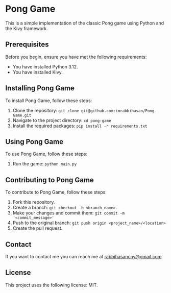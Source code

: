 # Pong Game

This is a simple implementation of the classic Pong game using Python and the Kivy framework.

## Prerequisites

Before you begin, ensure you have met the following requirements:

* You have installed Python 3.12.
* You have installed Kivy.

## Installing Pong Game

To install Pong Game, follow these steps:

1. Clone the repository: `git clone git@github.com:imrabbihasan/Pong-Game.git`
2. Navigate to the project directory: `cd pong-game`
3. Install the required packages: `pip install -r requirements.txt`

## Using Pong Game

To use Pong Game, follow these steps:

1. Run the game: `python main.py`

## Contributing to Pong Game

To contribute to Pong Game, follow these steps:

1. Fork this repository.
2. Create a branch: `git checkout -b <branch_name>`.
3. Make your changes and commit them: `git commit -m '<commit_message>'`
4. Push to the original branch: `git push origin <project_name>/<location>`
5. Create the pull request.

## Contact

If you want to contact me you can reach me at rabbihasancny@gmail.com.

## License

This project uses the following license: MIT.
